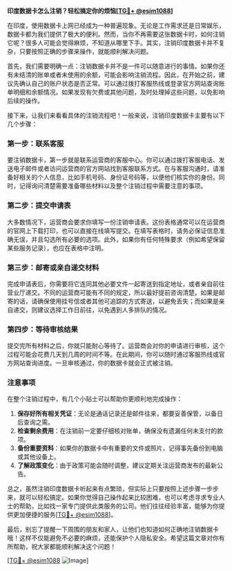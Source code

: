 **印度数据卡怎么注销？轻松搞定你的烦恼[[TG💪+ @esim1088](https://t.me/s/esim1088)]**

在印度，使用数据卡上网已经成为一种普遍现象。无论是工作需求还是日常娱乐，数据卡都为我们提供了极大的便利。然而，当你不再需要这张数据卡时，如何注销它呢？很多人可能会觉得麻烦，不知道从哪里下手。其实，注销印度数据卡并不复杂，只要按照正确的步骤来操作，就能顺利解决问题。

首先，我们需要明确一点：注销数据卡并不是一件可以随意进行的事情。如果你还有未结清的账单或者未使用的余额，可能会影响注销流程。因此，在开始之前，建议先确认自己的账户状态是否正常。可以通过拨打客服热线或登录官方网站查询账单明细和余额情况。如果发现有欠费或其他问题，及时处理掉这些问题，以免影响后续的操作。

接下来，让我们来看看具体的注销流程吧！一般来说，注销印度数据卡主要有以下几个步骤：

### 第一步：联系客服

要注销数据卡，第一步就是联系运营商的客服中心。你可以通过拨打客服电话、发送电子邮件或者访问运营商的官方网站找到客服联系方式。在与客服沟通时，请准备好相关的个人信息，比如手机号码、身份证号码等，以便他们核实你的身份。同时，记得询问清楚需要准备哪些材料以及整个注销过程中需要注意的事项。

### 第二步：提交申请表

大多数情况下，运营商会要求你填写一份注销申请表。这份表格通常可以在运营商的官网上下载打印，也可以直接在线填写提交。在填写表格时，请务必保证信息准确无误，并且勾选所有必要的选项。此外，如果你有任何特殊要求（例如希望保留某些服务记录），也应在表格中注明。

### 第三步：邮寄或亲自递交材料

完成申请表后，你需要将它连同其他必要文件一起寄送到指定地址，或者亲自前往营业厅递交。不同的运营商可能有不同的规定，所以最好提前咨询清楚。如果是邮寄的话，请确保使用挂号信或者其他可追踪的方式寄送，以避免丢失；而如果是亲自递交，则建议选择工作日前往，以免遇到人多排队的情况。

### 第四步：等待审核结果

提交完所有材料之后，你就只能耐心等待了。运营商会对你的申请进行审核，这个过程可能会花费几天到几周的时间不等。在此期间，你可以随时通过客服热线或官方网站查询进度。一旦审核通过，你的数据卡就会正式被注销。

### 注意事项

在整个注销过程中，有几个小贴士可以帮助你更顺利地完成操作：

1. **保存好所有相关凭证**：无论是通话记录还是邮件往来，都要妥善保管，以备日后查询之需。
2. **检查剩余费用**：在注销前一定要仔细核对账单，确保没有遗漏任何未支付的款项。
3. **备份重要资料**：如果你的数据卡中有重要的文件或照片，记得事先备份到电脑或其他设备上。
4. **了解政策变化**：由于政策可能会随时调整，建议定期关注运营商发布的最新公告。

总之，虽然注销印度数据卡听起来有点繁琐，但实际上只要按照上述步骤一步步来，就可以轻松搞定。如果你觉得自己操作起来比较困难，也可以考虑寻求专业人士的帮助，比如找一家专门提供此类服务的公司。他们往往经验丰富，能够为你提供更加便捷的服务[[TG💪+ @esim1088](https://t.me/s/esim1088)]。

最后，别忘了提醒一下周围的朋友和家人，让他们也知道如何正确地注销数据卡哦！这样不仅能避免不必要的麻烦，还能保护个人隐私安全。希望这篇文章对你有所帮助，祝大家都能顺利解决这个问题！

[[TG💪+ @esim1088](https://t.me/s/esim1088) ![Image](https://i.postimg.cc/4NQfJmqS/Snipaste-2025-05-13-00-14-12.png)]